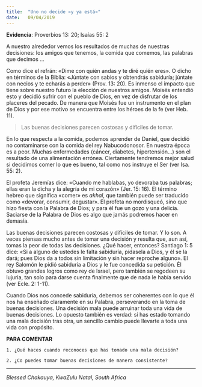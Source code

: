 ```yaml
---
title:  "Uno no decide «y ya está»"
date:   09/04/2019
---
```


**Evidencia**: Proverbios 13: 20; Isaías 55: 2 

A nuestro alrededor vemos los resultados de muchas de nuestras decisiones: los amigos que tenemos, la comida que comemos, las palabras que decimos ... 

Como dice el refrán: «Dime con quién andas y te diré quién eres». O dicho en términos de la Biblia: «Júntate con sabios y obtendrás sabiduría; júntate con necios y te echarás a perder» (Prov. 13: 20). Es inmenso el impacto que tiene sobre nuestro futuro la elección de nuestros amigos. Moisés entendió esto y decidió sufrir con el pueblo de Dios, en vez de disfrutar de los placeres del pecado. De manera que Moisés fue un instrumento en el plan de Dios y por ese motivo se encuentra entre los héroes de la fe (ver Heb. 11). 

> Las buenas decisiones parecen costosas y difíciles de tomar. 

En lo que respecta a la comida, podemos aprender de Daniel, que decidió no contaminarse con la comida del rey Nabucodonosor. En nuestra época es a peor. Muchas enfermedades (cáncer, diabetes, hipertensión...) son el resultado de una alimentación errónea. Ciertamente tendremos mejor salud si decidimos comer lo que es bueno, tal como nos instruye el Ser (ver Isa. 55: 2). 

El profeta Jeremías dice: «Cuando me hablabas, yo devoraba tus palabras; ellas eran la dicha y la alegría de mi corazón» (Jer. 15: 16). El término hebreo que significa «comer» es _akhal_, que también puede ser traducido como «devorar, consumir, degustar». El profeta no mordisqueó, sino que hizo fiesta con la Palabra de Dios; y para él fue un gozo y una delicia. Saciarse de la Palabra de Dios es algo que jamás podremos hacer en demasía. 

Las buenas decisiones parecen costosas y difíciles de tomar. Y lo son. A veces piensas mucho antes de tomar una decisión y resulta que, aun así, tomas la peor de todas las decisiones. ¿Qué hacer, entonces? Santiago 1: 5 dice: «Si a alguno de ustedes le falta sabiduría, pídasela a Dios, y él se la dará; pues Dios da a todos sin limitación y sin hacer reproche alguno». El rey Salomón le pidió sabiduría a Dios y le fue concedida su petición. Él obtuvo grandes logros como rey de Israel, pero también se regodeen su lujuria, tan solo para darse cuenta finalmente que de nada le había servido (ver Ecle. 2: 1-11). 

Cuando Dios nos concede sabiduría, debemos ser coherentes con lo que él nos ha enseñado claramente en su Palabra, perseverando en la toma de buenas decisiones. Una decisión mala puede arruinar toda una vida de buenas decisiones. Lo opuesto también es verdad: si has estado tomando una mala decisión tras otra, un sencillo cambio puede llevarte a toda una vida con propósito. 

**PARA COMENTAR**

`1. ¿Qué haces cuando reconoces que has tomado una mala decisión?`

`2. ¿Co puedes tomar buenas decisiones de manera consistente?`

---

_Blessed Chakauya, KwaZulu Natal, South Africa_
